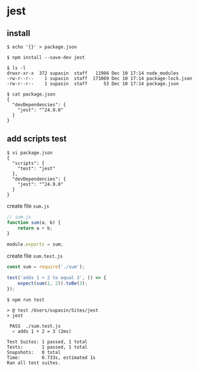 # jest

## install

```console
$ echo '{}' > package.json

$ npm install --save-dev jest

$ ls -l
drwxr-xr-x  372 supasin  staff   11904 Dec 10 17:14 node_modules
-rw-r--r--    1 supasin  staff  171069 Dec 10 17:14 package-lock.json
-rw-r--r--    1 supasin  staff      53 Dec 10 17:14 package.json

$ cat package.json
{
  "devDependencies": {
    "jest": "^24.9.0"
  }
}
```

## add scripts test

```console
$ vi package.json
{
  "scripts": {
    "test": "jest"
  },
  "devDependencies": {
    "jest": "^24.9.0"
  }
}
```

create file `sum.js`

```javascript
// sum.js
function sum(a, b) {
    return a + b;
}

module.exports = sum;
```

create file `sum.test.js`

```javascript
const sum = require('./sum');

test('adds 1 + 2 to equal 3', () => {
    expect(sum(1, 2)).toBe(3);
});
```

```console
$ npm run test

> @ test /Users/supasin/Sites/jest
> jest

 PASS  ./sum.test.js
  ✓ adds 1 + 2 = 3 (2ms)

Test Suites: 1 passed, 1 total
Tests:       1 passed, 1 total
Snapshots:   0 total
Time:        0.733s, estimated 1s
Ran all test suites.
```
